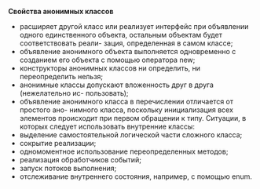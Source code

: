 **Свойства анонимных классов**

- расширяет другой класс или реализует интерфейс при объявлении одного
  единственного объекта, остальным объектам будет соответствовать реали-
  зация, определенная в самом классе;
- объявление анонимного объекта выполняется одновременно с созданием
  его объекта с помощью оператора new;
- конструкторы анонимных классов ни определить, ни переопределить
  нельзя;
- анонимные классы допускают вложенность друг в друга (нежелательно ис-
  пользовать);
- объявление анонимного класса в перечислении отличается от простого ано-
  нимного класса, поскольку инициализация всех элементов происходит при
  первом обращении к типу.
  Ситуации, в которых следует использовать внутренние классы:
- выделение самостоятельной логической части сложного класса;
- сокрытие реализации;
- одномоментное использование переопределенных методов;
- реализация обработчиков событий;
- запуск потоков выполнения;
- отслеживание внутреннего состояния, например, с помощью enum.